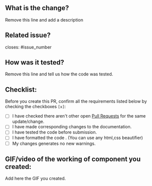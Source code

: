 ## What is the change?
Remove this line and add a description

## Related issue?
closes: #issue_number

## How was it tested?
Remove this line and tell us how the code was tested.

## Checklist:
Before you create this PR, confirm all the requirements listed below by checking the checkboxes `[x]`:


-   [ ] I have checked there aren't other open [Pull Requests](https://github.com/darshan0102/Dc-portfoliyo/pulls) for the same update/change.
-   [ ] I have made corresponding changes to the documentation.
-   [ ] I have tested the code before submission.
-   [ ] I have formatted the code . (You can use any html,css beautifier)
-   [ ] My changes generates no new warnings.

## GIF/video of the working of component you created:
Add here the GIF you created.